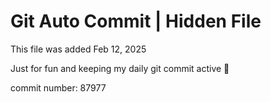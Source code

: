 # Git Auto Commit | Hidden File

This file was added Feb 12, 2025

Just for fun and keeping my daily git commit active 🤪

commit number: 87977
